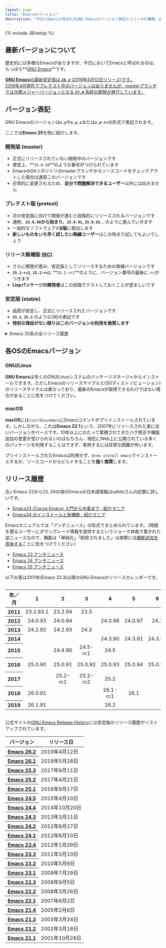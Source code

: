 ```yaml
---
layout: page
title: "Emacsのバージョン"
description: "今日にEmacsと呼ばれるGNU Emacsのバージョン表記とリリースの種類、過去の更新履歴についてまとめます。"
---
```

{% include JB/setup %}

## 最新バージョンについて

歴史的には多様なEmacsがありますが、今日においてEmacsと呼ばれるのは、もっぱら**[GNU Emacs]**です。

<ins datetime="2019-04-16T02:00:00+0900">**GNU Emacs**の最新安定版は **`26.2`** (<time datetime="2019-04-12T18:14:22+0200">2019年4月12日</time>リリース)です。<br>2019年4月現在でプレテスト中のバージョンはありませんが、masterブランチでは次期メジャーバージョンとなる **`27.0`** 系統の開発が進行しています。</ins>

[GNU Emacs]: https://ja.wikipedia.org/wiki/GNU_Emacs

## バージョン表記

GNU Emacsのバージョンは<strong><code><var>x</var>.<var>y</var></code></strong>や<strong><code><var>x</var>.<var>y</var>.<var>z</var></code></strong>または<strong><code><var>x</var>.<var>y</var>-rc</code></strong>の形式で表記されます。

ここでは**Emacs 25**を例に紹介します。

### 開発版 (master)

 * 正式にリリースされていない開発中のバージョンです
 * 便宜上、**`25.0.50`**のような番号がつけられています
 * EmacsのGitリポジトリのmasterブランチからソースコードをチェックアウトした場合は通常このバージョンです
 * 日常的に変更されるため、**自分で問題解決できるユーザー**以外には向きません

### プレテスト版 (pretest)
 * 次の安定版に向けて開発が進むと段階的にリリースされるバージョンです
 * 通例、**`25.0.90`**から始まり、**`25.0.91`**, **`25.0.92`**... のように進んでいきます
 * 一般的なソフトウェアの**β版**に相当します
 * **新しいものをいち早く試したい熟練ユーザー**はこの時点で試してもよいでしょう

### リリース候補版 (<abbr title="Release Candidate">RC</abbr>)

 * さらに開発が進み、安定版としてリリースするための候補バージョンです
 * **`25.1-rc1`**, **`25.1-rc2`**, **`25.2-rc1`**のように、バージョン番号の最後に`-rc`がつきます
 * **Lispパッケージの開発者**はこの段階でテストしておくことが望ましいです

### 安定版 (stable)

 * 品質が安定し、正式にリリースされたバージョンです
 * **`25.1`**, **`25.2`** のような2桁の表記です
 * **特別な理由がない限りはこのバージョンの利用を推奨します**

<details><summary>Emacs 25系の全リリース履歴</summary><table class="table"><tr><th>バージョン</th><th>リリース日</th></tr>
<tr class="table-secondary"><td>emacs-25.0.90</td><td><time datetime="2016-01-30">2016年01月30日</time></td></tr>
<tr class="table-secondary"><td>emacs-25.0.91</td><td><time datetime="2016-02-13">2016年02月13日</time></td></tr>
<tr class="table-secondary"><td>emacs-25.0.92</td><td><time datetime="2016-03-02">2016年03月02日</time></td></tr>
<tr class="table-secondary"><td>emacs-25.0.93</td><td><time datetime="2016-04-22">2016年04月22日</time></td></tr>
<tr class="table-secondary"><td>emacs-25.0.94</td><td><time datetime="2016-05-17">2016年05月17日</time></td></tr>
<tr class="table-secondary"><td>emacs-25.0.95</td><td><time datetime="2016-06-11">2016年06月11日</time></td></tr>
<tr class="table-info"><td>emacs-25.1-rc1</td><td><time datetime="2016-07-24">2016年7月24日</time> </td></tr>
<tr class="table-info"><td>emacs-25.1-rc2</td><td><time datetime="2016-08-21">2016年8月21日</time> </td></tr>
<tr class="table-primary"><td>emacs-25.1</td><td><time datetime="2016-09-15">2016年9月15日</time> </td></tr>
<tr class="table-secondary"><td>emacs-25.1.90</td><td><time datetime="2016-11-28">2016年11月28日</time></td></tr>
<tr class="table-secondary"><td>emacs-25.1.91</td><td><time datetime="2016-12-30">2016年12月30日</time></td></tr>
<tr class="table-info"><td>emacs-25.2-rc1</td><td><time datetime="2017-02-03">2017年2月3日</time>  </td></tr>
<tr class="table-info"><td>emacs-25.2-rc2</td><td><time datetime="2017-02-21">2017年2月21日</time> </td></tr>
<tr class="table-primary"><td>emacs-25.2</td><td><time datetime="2017-04-20">2017年4月20日</time> </td></tr>
<tr class="table-primary"><td>emacs-25.3</td><td><time datetime="2017-09-12">2017年09月12日</time></td></tr>
</table>
</details>

##  各OSのEmacsバージョン

### GNU/Linux

**GNU Emacs**は多くのGNU/Linuxシステムのパッケージマネージャからインストールできます。ただしEmacsのリリースサイクルとOS(ディストリビューション)のリリースサイクルは異なっており、最新のEmacsが取得できるわけではない場合があることに気をつけてください。

### macOS

**macOS**には`/usr/bin/emacs`にEmacsコマンドがプリインストールされています。しかしながら、これは**Emacs 22.1**という、2007年にリリースされた実に古いバージョンがベースです。10年以上にわたって累積されてきたバグ修正や機能追加の恩恵が受けられないのはもちろん、現在にWeb上に公開されている多くのパッケージを利用することはできず、実用するには非常な困難が伴います。

プリインストールされたEmacsは利用せず、`brew install emacs`でインストールするか、ソースコードからビルドすることを**強く推奨**します。

## リリース履歴

古いEmacs 22から23, 24の頃のEmacsの日本語情報はsakitoさんの記事に詳しいです。

 * [Emacs23 (Cocoa Emacs) 入門から中毒まで : 紹介マニア](http://sakito.jp/emacs/emacs23.html)
 * [Emacs24 のインストールと新機能 : 紹介マニア](http://sakito.jp/emacs/emacs24.html)

Emacsマニュアルでは「アンチニュース」の形式でまとめられています。（時間を遡るユーザーにダウングレード情報を提供するというジョーク体裁で書かれた逆ニュースなので、機能は「単純化」「削除されました」は実際には<u>機能追加を意味する</u>ことに気をつけてください）

 * [Emacs 23 アンチニュース](https://ayatakesi.github.io/emacs/24.5/Antinews.html)
 * [Emacs 24 アンチニュース](https://ayatakesi.github.io/emacs/25.2/html/Antinews.html)
 * [Emacs 25 アンチニュース](https://ayatakesi.github.io/emacs/26.1/html/Antinews.html)


以下の表は2011年(Emacs 23.3)以降のGNU Emacsのリリースカレンダーです。

<div style="width: 100%; overflow-y: scroll;">
<table class="table table-hover" style="text-align:center">
<thead><tr><th>年／月</th>
<th scope="col">1</th><th scope="col">2</th><th scope="col">3</th><th scope="col">4</th><th scope="col">5</th><th scope="col">6</th><th scope="col">7</th><th scope="col">8</th><th scope="col">9</th><th scope="col">10</th><th scope="col">11</th><th scope="col">12</th></tr></thead>
<tbody>
<tr><th scope="row">2011</th>
  <td><span class="badge badge-pill badge-secondary">23.2.93.1</span></td>
  <td><span class="badge badge-pill badge-secondary">23.2.94</span></td>
  <td><span class="badge badge-pill badge-primary">23.3</span></td>
  <td></td>
  <td></td>
  <td></td>
  <td></td>
  <td></td>
  <td><span class="badge badge-pill badge-secondary">24.0.90</span></td>
  <td><span class="badge badge-pill badge-secondary">24.0.91</span></td>
  <td></td>
  <td><span class="badge badge-pill badge-secondary">24.0.92</span></td>
</tr>
<tr><th scope="row">2012</th>
  <td><span class="badge badge-pill badge-secondary">24.0.93</span></td>
  <td><span class="badge badge-pill badge-secondary">24.0.94</span></td>
  <td></td>
  <td><span class="badge badge-pill badge-secondary">24.0.96</span></td>
  <td><span class="badge badge-pill badge-secondary">24.0.97</span></td>
  <td><span class="badge badge-pill badge-primary">24.1</span></td>
  <td></td>
  <td><span class="badge badge-pill badge-primary">24.2</span></td>
  <td></td>
  <td></td>
  <td><span class="badge badge-pill badge-secondary">24.2.90</span></td>
  <td><span class="badge badge-pill badge-secondary">24.2.91</span></td>
</tr>
<tr><th scope="row">2013</th>
  <td><span class="badge badge-pill badge-secondary">24.2.92</span></td>
  <td><span class="badge badge-pill badge-secondary">24.2.93</span></td>
  <td><span class="badge badge-pill badge-primary">24.3</span></td>
  <td></td>
  <td></td>
  <td></td>
  <td></td>
  <td></td>
  <td></td>
  <td></td>
  <td></td>
  <td></td>
</tr>
<tr><th scope="row">2014</th>
  <td></td>
  <td></td>
  <td></td>
  <td><span class="badge badge-pill badge-secondary">24.3.90</span></td>
  <td><span class="badge badge-pill badge-secondary">24.3.91</span></td>
  <td><span class="badge badge-pill badge-secondary">24.3.92</span></td>
  <td></td>
  <td><span class="badge badge-pill badge-secondary">24.3.93</span></td>
  <td></td>
  <td><span class="badge badge-pill badge-primary">24.4</span></td>
  <td></td>
  <td></td>
</tr>
<tr><th scope="row">2015</th>
  <td></td>
  <td><span class="badge badge-pill badge-secondary">24.4.90</span></td>
  <td><span class="badge badge-pill badge-info">24.5-rc1</span></td>
  <td><span class="badge badge-pill badge-primary">24.5</span></td>
  <td></td>
  <td></td>
  <td></td>
  <td></td>
  <td></td>
  <td></td>
  <td></td>
  <td></td>
</tr>
<tr><th scope="row">2016</th>
  <td><span class="badge badge-pill badge-secondary">25.0.90</span></td>
  <td><span class="badge badge-pill badge-secondary">25.0.91</span></td>
  <td><span class="badge badge-pill badge-secondary">25.0.92</span></td>
  <td><span class="badge badge-pill badge-secondary">25.0.93</span></td>
  <td><span class="badge badge-pill badge-secondary">25.0.94</span></td>
  <td><span class="badge badge-pill badge-secondary">25.0.95</span></td>
  <td><span class="badge badge-pill badge-info">25.1-rc1</span></td>
  <td><span class="badge badge-pill badge-info">25.1-rc2</span></td>
  <td><span class="badge badge-pill badge-primary">25.1</span></td>
  <td></td>
  <td><span class="badge badge-pill badge-secondary">25.1.90</span></td>
  <td><span class="badge badge-pill badge-secondary">25.1.91</span></td>
</tr>
<tr scope="row"><th>2017</th>
  <td></td>
  <td><span class="badge badge-pill badge-info">25.2-rc1</span></td>
  <td><span class="badge badge-pill badge-info">25.2-rc2</span></td>
  <td><span class="badge badge-pill badge-primary">25.2</span></td>
  <td></td>
  <td></td>
  <td></td>
  <td><span class="badge badge-pill badge-primary">25.3</span></td>
  <td></td>
  <td><span class="badge badge-pill badge-secondary">26.0.90</span></td>
  <td></td>
  <td></td>
</tr>
<tr><th scope="row">2018</th>
  <td><span class="badge badge-pill badge-secondary">26.0.91</span></td>
  <td></td>
  <td></td>
  <td><span class="badge badge-pill badge-info">26.1-rc1</span></td>
  <td><span class="badge badge-pill badge-primary">26.1</span></td>
  <td></td>
  <td></td>
  <td></td>
  <td></td>
  <td></td>
  <td><span class="badge badge-pill badge-secondary">26.1.90</span></td>
  <td></td>
</tr>
<tr><th scope="row">2019</th>
  <td><span class="badge badge-pill badge-secondary">26.1.91</span></td>
  <td></td>
  <td></td>
  <td><span class="badge badge-pill badge-primary">26.2</span></td>
  <td></td>
  <td></td>
  <td></td>
  <td></td>
  <td></td>
  <td></td>
  <td></td>
  <td></td>
</tr>
</tbody></table>
</div>

公式サイトの[GNU Emacs Release History]には安定版のリリース履歴がリストアップされています。

[GNU Emacs Release History]: https://www.gnu.org/software/emacs/history.html

<table class="table"><thead><tr><th scope="col">バージョン</th><th scope="col">リリース日</th></tr></thead>
<tbody>
<tr><th scope="row"><a href="https://lists.gnu.org/archive/html/emacs-devel/2019-04/msg00503.html">Emacs 26.2</a></th><td><time datetime="2019-04-12">2019年4月12日</time></td></tr>
<tr><th scope="row"><a href="https://lists.gnu.org/archive/html/emacs-devel/2018-05/msg00765.html">Emacs 26.1</a></th><td><time datetime="2018-05-28">2018年5月28日</time></td></tr>
<tr><th scope="row"><a href="http://lists.gnu.org/archive/html/info-gnu/2017-09/msg00006.html">Emacs 25.3</a></th><td><time datetime="2017-09-11">2017年9月11日</time></td></tr>
<tr><th scope="row"><a href="http://lists.gnu.org/archive/html/info-gnu-emacs/2017-04/msg00000.html">Emacs 25.2</a></th><td><time datetime="2017-04-21">2017年4月21日</time></td></tr>
<tr><th scope="row"><a href="https://lists.gnu.org/archive/html/emacs-devel/2016-09/msg00451.html">Emacs 25.1</a></th><td><time datetime="2016-09-17">2016年9月17日</time></td></tr>
<tr><th scope="row"><a href="http://lists.gnu.org/archive/html/info-gnu-emacs/2015-04/msg00002.html">Emacs 24.5</a></th><td><time datetime="2015-04-10">2015年4月10日</time></td></tr>
<tr><th scope="row"><a href="http://lists.gnu.org/archive/html/info-gnu-emacs/2014-10/msg00002.html">Emacs 24.4</a></th><td><time datetime="2014-10-20">2014年10月20日</time></td></tr>
<tr><th scope="row"><a href="http://lists.gnu.org/archive/html/info-gnu-emacs/2013-03/msg00001.html">Emacs 24.3</a></th><td><time datetime="2013-03-11">2013年3月11日</time></td></tr>
<tr><th scope="row"><a href="http://lists.gnu.org/archive/html/info-gnu-emacs/2012-08/msg00000.html">Emacs 24.2</a></th><td><time datetime="2012-08-27">2012年8月27日</time></td></tr>
<tr><th scope="row"><a href="http://lists.gnu.org/archive/html/info-gnu-emacs/2012-06/msg00000.html">Emacs 24.1</a></th><td><time datetime="2012-06-10">2012年6月10日</time></td></tr>
<tr><th scope="row"><a href="http://lists.gnu.org/archive/html/info-gnu-emacs/2012-01/msg00000.html">Emacs 23.4</a></th><td><time datetime="2012-01-29">2012年1月29日</time></td></tr>
<tr><th scope="row"><a href="http://lists.gnu.org/archive/html/info-gnu-emacs/2011-03/msg00000.html">Emacs 23.3</a></th><td><time datetime="2011-03-10">2011年3月10日</time></td></tr>
<tr><th scope="row"><a href="http://lists.gnu.org/archive/html/info-gnu-emacs/2010-05/msg00000.html">Emacs 23.2</a></th><td><time datetime="2010-05-08">2010年5月8日</time></td></tr>
<tr><th scope="row"><a href="http://lists.gnu.org/archive/html/info-gnu-emacs/2009-07/msg00000.html">Emacs 23.1</a></th><td><time datetime="2009-07-29">2009年7月29日</time></td></tr>
<tr><th scope="row"><a href="http://lists.gnu.org/archive/html/info-gnu-emacs/2008-09/msg00000.html">Emacs 22.3</a></th><td><time datetime="2008-09-05">2008年9月5日</time></td></tr>
<tr><th scope="row"><a href="http://lists.gnu.org/archive/html/info-gnu-emacs/2008-03/msg00000.html">Emacs 22.2</a></th><td><time datetime="2008-03-26">2008年3月26日</time></td></tr>
<tr><th scope="row"><a href="http://lists.gnu.org/archive/html/info-gnu-emacs/2007-06/msg00000.html">Emacs 22.1</a></th><td><time datetime="2007-06-02">2007年6月2日</time></td></tr>
<tr><th scope="row"><a href="http://lists.gnu.org/archive/html/info-gnu-emacs/2005-02/msg00000.html">Emacs 21.4</a></th><td><time datetime="2005-02-06">2005年2月6日</time></td></tr>
<tr><th scope="row"><a href="http://mail.gnu.org/archive/html/info-gnu-emacs/2003-03/msg00000.html">Emacs 21.3</a></th><td><time datetime="2003-03-24">2003年3月24日</time></td></tr>
<tr><th scope="row"><a href="http://mail.gnu.org/archive/html/info-gnu-emacs/2002-03/msg00000.html">Emacs 21.2</a></th><td><time datetime="2002-03-18">2002年3月18日</time></td></tr>
<tr><th scope="row"><a href="http://lists.gnu.org/archive/html/info-gnu-emacs/2001-10/msg00009.html">Emacs 21.1</a></th><td><time datetime="2001-10-28">2001年10月28日</time></td></tr>
</tbody></table>
